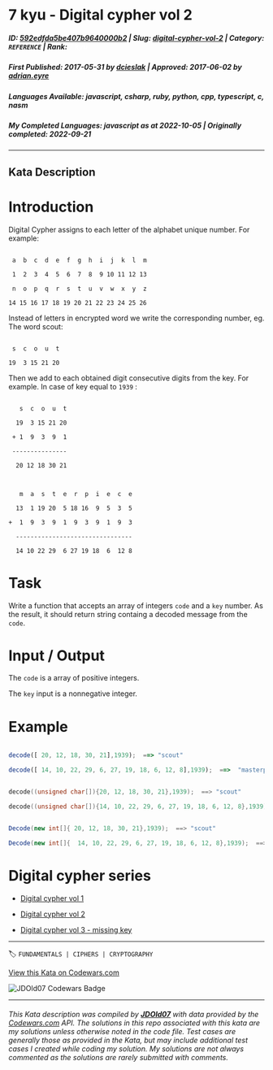 # 7 kyu - Digital cypher vol 2

##### **ID**: [592edfda5be407b9640000b2](https://www.codewars.com/kata/592edfda5be407b9640000b2) | **Slug**: [digital-cypher-vol-2](https://www.codewars.com/kata/592edfda5be407b9640000b2) | **Category**: `REFERENCE` | **Rank**: <span style="color:white">7 kyu</span>

##### **First Published**: 2017-05-31 ***by*** [dcieslak](https://www.codewars.com/users/dcieslak) | **Approved**: 2017-06-02 ***by*** [adrian.eyre](https://www.codewars.com/users/adrian.eyre)

##### **Languages Available**: javascript, csharp, ruby, python, cpp, typescript, c, nasm

##### **My Completed Languages**: javascript ***as at*** 2022-10-05 | **Originally completed**: 2022-09-21

---

## Kata Description


# Introduction 



Digital Cypher assigns to each letter of the alphabet unique number. For example:



```

 a  b  c  d  e  f  g  h  i  j  k  l  m

 1  2  3  4  5  6  7  8  9 10 11 12 13

 n  o  p  q  r  s  t  u  v  w  x  y  z

14 15 16 17 18 19 20 21 22 23 24 25 26

```



Instead of letters in encrypted word we write the corresponding number, eg. The word scout:



```

 s  c  o  u  t

19  3 15 21 20

```

Then we add to each obtained digit consecutive digits from the key. For example. In case of key equal to `1939` :



```

   s  c  o  u  t

  19  3 15 21 20

 + 1  9  3  9  1

 ---------------

  20 12 18 30 21

  

   m  a  s  t  e  r  p  i  e  c  e

  13  1 19 20  5 18 16  9  5  3  5

+  1  9  3  9  1  9  3  9  1  9  3

  --------------------------------

  14 10 22 29  6 27 19 18  6  12 8

```



# Task



Write a function that accepts an array of integers `code` and a `key` number. As the result, it should return string containg a decoded message from the `code`.



# Input / Output



The `code` is a array of positive integers.<br/>

The `key` input is a nonnegative integer.



# Example



``` javascript

decode([ 20, 12, 18, 30, 21],1939);  ==> "scout"

decode([ 14, 10, 22, 29, 6, 27, 19, 18, 6, 12, 8],1939);  ==>  "masterpiece"

```

```c

decode((unsigned char[]){20, 12, 18, 30, 21},1939);  ==> "scout"

decode((unsigned char[]){14, 10, 22, 29, 6, 27, 19, 18, 6, 12, 8},1939);  ==>  "masterpiece"

```

```csharp

Decode(new int[]{ 20, 12, 18, 30, 21},1939);  ==> "scout"

Decode(new int[]{  14, 10, 22, 29, 6, 27, 19, 18, 6, 12, 8},1939);  ==>  "masterpiece"

```



# Digital cypher series

- [Digital cypher vol 1](https://www.codewars.com/kata/592e830e043b99888600002d)

- [Digital cypher vol 2](https://www.codewars.com/kata/592edfda5be407b9640000b2)

- [Digital cypher vol 3 - missing key](https://www.codewars.com/kata/5930d8a4b8c2d9e11500002a)

---


🏷 `FUNDAMENTALS | CIPHERS | CRYPTOGRAPHY`


[View this Kata on Codewars.com](https://www.codewars.com/kata/592edfda5be407b9640000b2)

![](https://www.codewars.com/users/jdold07/badges/large "JDOld07 Codewars Badge")

---

###### *This Kata description was compiled by [**JDOld07**](https://tpstech.dev) with data provided by the [Codewars.com](https://www.codewars.com) API.  The solutions in this repo associated with this kata are my solutions unless otherwise noted in the code file.  Test cases are generally those as provided in the Kata, but may include additional test cases I created while coding my solution.  My solutions are not always commented as the solutions are rarely submitted with comments.*
